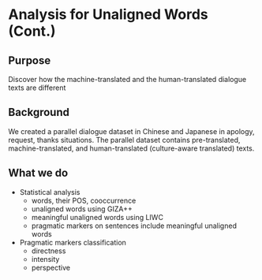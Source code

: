# Analysis for Unaligned Words (Cont.)

## Purpose
Discover how the machine-translated and the human-translated dialogue texts are different

## Background
We created a parallel dialogue dataset in Chinese and Japanese in apology, request, thanks situations.
The parallel dataset contains pre-translated, machine-translated, and human-translated (culture-aware translated) texts.

## What we do

+ Statistical analysis
    + words, their POS, cooccurrence
    + unaligned words using GIZA++
    + meaningful unaligned words using LIWC
    + pragmatic markers on sentences include meaningful unaligned words
+ Pragmatic markers classification
    + directness
    + intensity
    + perspective
